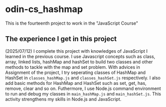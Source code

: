 # odin-cs_hashmap

This is the fourteenth project to work in the "JavaScript Course"

## The experience I get in this project

(2025/07/12) I complete this project with knowledges of JavaScript I learned in the previous course. I use Javascript concepts such as class, array, linked lists, hashMap and hashSet to build two classes and other methods to tackle with the map and set problem. With advices in Assignment of the project, I try seperating classes of HashMap and HashSet in `classes_hashMap.js` and `classes_hashSet.js` respectively. I also add basic methods for HashMap and HashSet such as set, get, has, remove, clear and so on. Futhermore, I use Node.js command environment to run and debug my classes in `main_hashMap.js` and `main_hashSet.js`. This activity strengthens my skills in Node.js and JavaScript.
